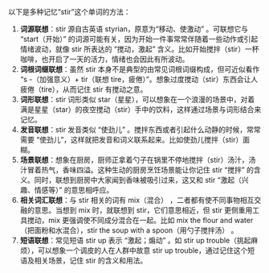 以下是多种记忆“stir”这个单词的方法：
1. **词源联想**：stir 源自古英语 styrian，原意为“移动、使激动” 。可联想它与 “start（开始）” 的词源可能有关，因为开始一件事常常伴随着一些动作或引起情绪波动，就像 stir 所表达的 “搅动，激起” 含义。比如开始搅拌（stir）一杯咖啡，也开启了一天的活力，情绪也会因此有所波动。
2. **词根词缀联想**：虽然 stir 本身不是典型的由常见词根词缀构成，但可近似看作 “s -（加强意义）+ tir（联想 tire，疲倦）”。想象过度搅动（stir）东西会让人疲倦（tire），从而记住 stir 有搅动之意。
3. **词形联想**：stir 词形类似 star（星星），可以想象在一个浪漫的场景中，对着满是星星（star）的夜空搅动（stir）手中的饮料，这样通过场景与词形结合来记忆。
4. **发音联想**：stir 发音类似 “使劲儿” 。搅拌东西或者引起什么动静的时候，常常需要 “使劲儿”，这样就把发音和词义联系起来。比如使劲儿搅拌（stir）面糊。
5. **场景联想**：想象在厨房，厨师正拿着勺子在锅里不停地搅拌（stir）汤汁，汤汁冒着热气，香味四溢。这种生动的厨房烹饪场景能让你记住 stir “搅拌” 的含义。同时，联想到厨房中大家闻到香味被吸引过来，这又和 stir “激起（兴趣、情感等）” 的意思相呼应。
6. **相关词汇联想**：与 stir 相关的词有 mix（混合） ，二者都有使不同事物相互交融的意思。当想到 mix 时，就联想到 stir，它们意思相近，但 stir 更侧重用工具搅动，mix 更强调使不同成分混合在一起。比如 mix the flour and water（把面粉和水混合），stir the soup with a spoon（用勺子搅拌汤） 。
7. **短语联想**：常见短语 stir up 表示 “激起；煽动” 。如 stir up trouble（挑起麻烦），可以想象一个调皮的人在人群中故意 stir up trouble，通过记住这个短语及相关场景，记住 stir 的含义和用法。 